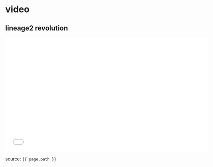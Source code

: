 
# video

## lineage2 revolution  
<iframe width="640" height="360" src="lineage.mp4" title="YouTube video player" frameborder="0" allow="accelerometer; autoplay; clipboard-write; encrypted-media; gyroscope; picture-in-picture" allowfullscreen></iframe>

source: `{{ page.path }}`
